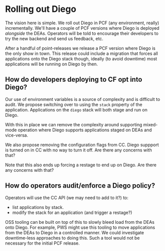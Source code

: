 # Rolling out Diego

The vision here is simple.  We roll out Diego in PCF (any environment, really) incrementally.  We'll have a couple of PCF versions where Diego is deployed *alongside* the DEAs.  Operators will be told to encourage their developers to try the new backend and send us feedback, etc.

After a handful of point-releases we release a PCF version where Diego is the only show in town.  This release could include a migration that forces all applications onto the Diego stack though, ideally (to avoid downtime) most applications will be running on Diego by then.

## How do developers deploying to CF opt into Diego?

Our use of environment variables is a source of complexity and is difficult to audit.  We propose switching over to using the `stack` property of the application.  Applications on the `diego` stack will both stage and run on Diego.

With this in place we can remove the complexity around supporting mixed-mode operation where Diego supports applications staged on DEAs and vice-versa.

We also propose removing the configuration flags from CC.  Diego suppport is turned on in CC with no way to turn it off.  Are there any concerns with that?

Note that this also ends up forcing a restage to end up on Diego.  Are there any concerns with that?

## How do operators audit/enforce a Diego policy?

Operators will use the CC API (we may need to add to it?) to:

- list applications by stack.
- modify the stack for an application (and trigger a restage?)

OSS tooling can be built on top of this to slowly bleed load from the DEAs onto Diego.  For example, PWS might use this tooling to move applications from the DEAs to Diego in a controlled manner.  We could investigate downtime-less approaches to doing this.  Such a tool would not be necessary for the initial PCF release.